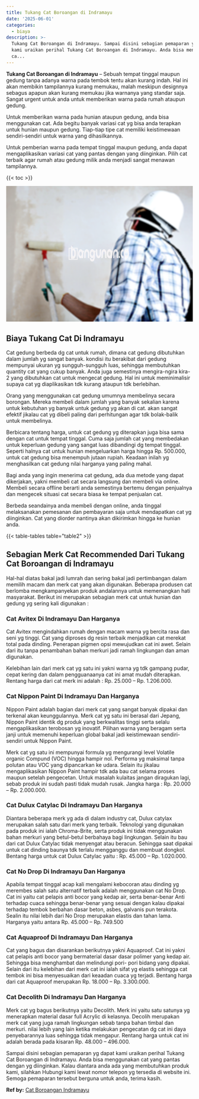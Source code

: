 ```yaml
---
title: Tukang Cat Boroangan di Indramayu
date: '2025-06-01'
categories:
  - biaya
description: >-
  Tukang Cat Boroangan di Indramayu. Sampai disini sebagian pemaparan yg dapat
  kami uraikan perihal Tukang Cat Boroangan di Indramayu. Anda bisa menggunakan
  ca...
---
```


**Tukang Cat Boroangan di Indramayu** – Sebuah tempat tinggal maupun gedung tanpa adanya warna pada tembok tentu akan kurang indah. Hal ini akan membikin tampilannya kurang memukau, malah meskipun designnya sebagus apapun akan kurang memukau jika warnanya yang standar saja. Sangat urgent untuk anda untuk memberikan warna pada rumah ataupun gedung.

Untuk memberikan warna pada hunian ataupun gedung, anda bisa menggunakan cat. Ada begitu banyak variasi cat yg bisa anda terapkan untuk hunian maupun gedung. Tiap-tiap tipe cat memiliki keistimewaan sendiri-sendiri untuk warna yang dihasilkannya.

Untuk pemberian warna pada tempat tinggal maupun gedung, anda dapat mengaplikasikan variasi cat yang pantas dengan yang diinginkan. Pilih cat terbaik agar rumah atau gedung milik anda menjadi sangat menawan tampilannya.

{{< toc >}}

![Tukang Cat Boroangan di Indramayu](/images/jasa-cat-murah34.png)

## Biaya Tukang Cat Di Indramayu

Cat gedung berbeda dg cat untuk rumah, dimana cat gedung dibutuhkan dalam jumlah yg sangat banyak. kondisi itu berakibat dari gedung mempunyai ukuran yg sungguh-sungguh luas, sehingga membutuhkan quantity cat yang cukup banyak. Anda juga semestinya mengira-ngira kira-2 yang dibutuhkan cat untuk mengecat gedung. Hal ini untuk meminimalisir supaya cat yg diaplikasikan tdk kurang ataupun tdk berlebihan.

Orang yang menggunakan cat gedung umumnya membelinya secara borongan. Mereka membeli dalam jumlah yang banyak sekalian karena untuk kebutuhan yg banyak untuk gedung yg akan di cat. akan sangat efektif jikalau cat yg dibeli paling dari perhitungan agar tdk bolak-balik untuk membelinya.

Berbicara tentang harga, untuk cat gedung yg diterapkan juga bisa sama dengan cat untuk tempat tinggal. Cuma saja jumlah cat yang membedakan untuk keperluan gedung yang sangat luas dibandingi dg tempat tinggal. Seperti halnya cat untuk hunian mengeluarkan harga hingga Rp. 500.000, untuk cat gedung bisa menempuh jutaan rupiah. Keadaan inilah yg menghasilkan cat gedung nilai harganya yang paling mahal.

Bagi anda yang ingin menerima cat gedung, ada dua metode yang dapat dikerjakan, yakni membeli cat secara langsung dan membeli via online. Membeli secara offline berarti anda semestinya bertemu dengan penjualnya dan mengecek situasi cat secara biasa ke tempat penjualan cat.

Berbeda seandainya anda membeli dengan online, anda tinggal melaksanakan pemesanan dan pembayaran saja untuk mendapatkan cat yg diinginkan. Cat yang diorder nantinya akan dikirimkan hingga ke hunian anda.

{{< table-tables table="table2" >}}

## Sebagian Merk Cat Recommended Dari Tukang Cat Boroangan di Indramayu

Hal-hal diatas bakal jadi lumrah dan sering bakal jadi pertimbangan dalam memilih macam dan merk cat yang akan digunakan. Beberapa produsen cat berlomba mengkampanyekan produk andalannya untuk memenangkan hati masyarakat. Berikut ini merupakan sebagian merk cat untuk hunian dan gedung yg sering kali digunakan :

### Cat Avitex Di Indramayu Dan Harganya

Cat Avitex mengindahkan rumah dengan macam warna yg bercita rasa dan seni yg tinggi. Cat yang diproses dg resin terbaik menjadikan cat merekat total pada dinding. Penerapan pigmen opsi mewujudkan cat ini awet. Selain dari itu tanpa penambahan bahan merkuri jadi ramah lingkungan dan aman digunakan.

Kelebihan lain dari merk cat yg satu ini yakni warna yg tdk gampang pudar, cepat kering dan dalam pengguanaanya cat ini amat mudah diterapkan. Rentang harga dari cat merk ini adalah : Rp. 25.000 – Rp. 1.206.000.

### Cat Nippon Paint Di Indramayu Dan Harganya

Nippon Paint adalah bagian dari merk cat yang sangat banyak dipakai dan terkenal akan keunggulannya. Merk cat yg satu ini berasal dari Jepang, Nippon Paint identik dg produk yang berkwalitas tinggi serta selalu mengaplikasikan terobosan yg inovatif. Pilihan warna yang beragam serta janji untuk memenuhi keperluan global bakal jadi keistimewaan sendiri-sendiri untuk Nippon Paint.

Merk cat yg satu ini mempunyai formula yg mengurangi level Volatile organic Compund (VOC) hingga hampir nol. Performa yg maksimal tanpa polutan atau VOC yang dipancarkan ke udara. Selain itu jikalau mengaplikasikan Nippon Paint hampir tdk ada bau cat selama proses maupun setelah pengecetan. Untuk masalah kulaitas jangan diragukan lagi, sebab produk ini sudah pasti tidak mudah rusak. Jangka harga : Rp. 20.000 – Rp. 2.000.000.

### Cat Dulux Catylac Di Indramayu Dan Harganya

Diantara beberapa merk yg ada di dalam industry cat, Dulux catylax merupakan salah satu dari merk yang terbaik. Teknologi yang digunakan pada produk ini ialah Chroma-Brite, serta produk ini tidak menggunakan bahan merkuri yang betul-betul berbahaya bagi lingkungan. Selain itu bau dari cat Dulux Catylac tidak menyengat atau beracun. Sehingga saat dipakai untuk cat dinding baunya tdk terlalu mengganggu dan membuat dongkol. Bentang harga untuk cat Dulux Catylac yaitu : Rp. 45.000 – Rp. 1.020.000.

### Cat No Drop Di Indramayu Dan Harganya

Apabila tempat tinggal acap kali mengalami kebocoran atau dinding yg merembes salah satu alternatif terbaik adalah menggunakan cat No Drop. Cat ini yaitu cat pelapis anti bocor yang kedap air, serta benar-benar Anti terhadap cuaca sehingga benar-benar yang sesuai dengan kalau dipakai terhadap tembok berbahan dasar beton, asbes, galvanis pun terakota. Sealin itu nilai lebih dari No Drop merupakan elastis dan tahan lama. Harganya yaitu antara Rp. 45.000 – Rp. 749.500

### Cat Aquaproof Di Indramayu Dan Harganya

Cat yang bagus dan disarankan berikutnya yakni Aquaproof. Cat ini yakni cat pelapis anti bocor yang bermaterial dasar dasar polimer yang kedap air. Sehingga bisa menghambat dan melindungi pori- pori bidang yang dipakai. Selain dari itu kelebihan dari merk cat ini ialah sifat yg elastis sehingga cat tembok ini bisa menyesuaikan dari keaadan cuaca yg terjadi. Bentang harga dari cat Aquaproof merupakan Rp. 18.000 – Rp. 3.300.000.

### Cat Decolith Di Indramayu Dan Harganya

Merk cat yg bagus berikutnya yaitu Decolith. Merk ini yaitu satu satunya yg menerapkan material dasar full Acrylic di kelasnya. Decolih merupakan merk cat yang juga ramah lingkungan sebab tanpa bahan timbal dan merkuri. nilai lebih yang lain ketika melakukan pengecatan dg cat ini daya penyebarannya luas sehingga tidak mengapur. Rentang harga untuk cat ini adalah berada pada kisaran Rp. 48.000 – 496.000.

Sampai disini sebagian pemaparan yg dapat kami uraikan perihal Tukang Cat Boroangan di Indramayu. Anda bisa menggunakan cat yang pantas dengan yg diinginkan. Kalau diantara anda ada yang membutuhkan produk kami, silahkan Hubungi kami lewat nomor telepon yg tersedia di website ini. Semoga pemaparan tersebut berguna untuk anda, terima kasih.

**Ref by:** [Cat Boroangan Indramayu](https://id.wikipedia.org/wiki/Cat)
